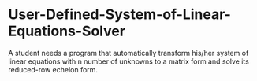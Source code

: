 # User-Defined-System-of-Linear-Equations-Solver
A student needs a program that automatically transform his/her system 
of linear equations with n number of unknowns to a matrix form and solve its 
reduced-row echelon form.
